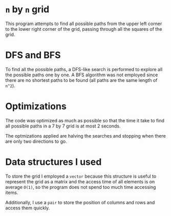 # `n` by `n` grid
This program attempts to find all possible paths from the upper left corner
to the lower right corner of the grid, passing through all the squares of the grid.

# DFS and BFS
To find all the possible paths, a DFS-like search is performed to explore all the 
possible paths one by one. A BFS algorithm was not employed since there are no 
shortest paths to be found (all paths are the same length of `n^2`).

# Optimizations
The code was optimized as much as possible so that the time it take to find all
possible paths in a 7 by 7 grid is at most 2 seconds.

The optmizations applied are halving the searches and stopping when there are only
two directions to go.

# Data structures I used
To store the grid I employed a `vector` because this structure is useful to represent
the grid as a matrix and the access time of all elements is on average `O(1)`, so the
program does not spend too much time accessing items.

Additionally, I use a `pair` to store the position of columns and rows and access them
quickly.

